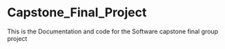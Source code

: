 # Capstone_Final_Project
This is the Documentation and code for the Software capstone final group project
